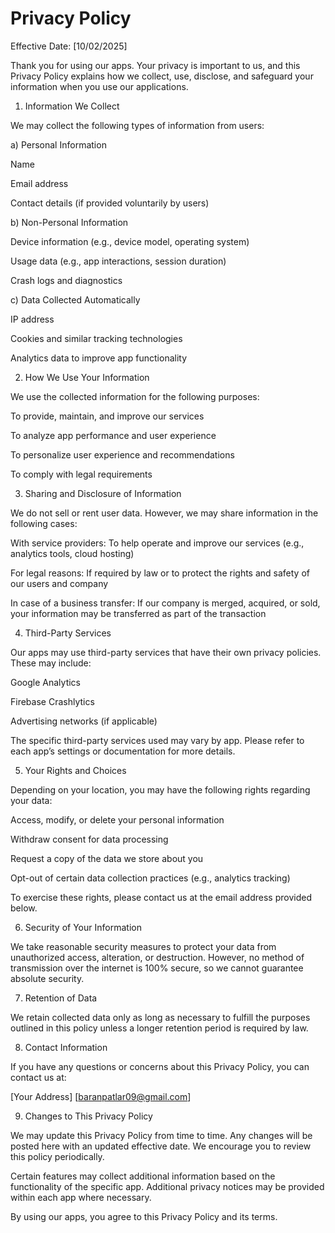 Privacy Policy
===============
Effective Date: [10/02/2025]

Thank you for using our apps. Your privacy is important to us, and this Privacy Policy explains how we collect, use, disclose, and safeguard your information when you use our applications.

1. Information We Collect

We may collect the following types of information from users:

a) Personal Information

Name

Email address

Contact details (if provided voluntarily by users)

b) Non-Personal Information

Device information (e.g., device model, operating system)

Usage data (e.g., app interactions, session duration)

Crash logs and diagnostics

c) Data Collected Automatically

IP address

Cookies and similar tracking technologies

Analytics data to improve app functionality

2. How We Use Your Information

We use the collected information for the following purposes:

To provide, maintain, and improve our services

To analyze app performance and user experience

To personalize user experience and recommendations

To comply with legal requirements

3. Sharing and Disclosure of Information

We do not sell or rent user data. However, we may share information in the following cases:

With service providers: To help operate and improve our services (e.g., analytics tools, cloud hosting)

For legal reasons: If required by law or to protect the rights and safety of our users and company

In case of a business transfer: If our company is merged, acquired, or sold, your information may be transferred as part of the transaction

4. Third-Party Services

Our apps may use third-party services that have their own privacy policies. These may include:

Google Analytics

Firebase Crashlytics

Advertising networks (if applicable)

The specific third-party services used may vary by app. Please refer to each app’s settings or documentation for more details.

5. Your Rights and Choices

Depending on your location, you may have the following rights regarding your data:

Access, modify, or delete your personal information

Withdraw consent for data processing

Request a copy of the data we store about you

Opt-out of certain data collection practices (e.g., analytics tracking)

To exercise these rights, please contact us at the email address provided below.

6. Security of Your Information

We take reasonable security measures to protect your data from unauthorized access, alteration, or destruction. However, no method of transmission over the internet is 100% secure, so we cannot guarantee absolute security.

7. Retention of Data

We retain collected data only as long as necessary to fulfill the purposes outlined in this policy unless a longer retention period is required by law.

8. Contact Information

If you have any questions or concerns about this Privacy Policy, you can contact us at:

[Your Address]
[baranpatlar09@gmail.com]

9. Changes to This Privacy Policy

We may update this Privacy Policy from time to time. Any changes will be posted here with an updated effective date. We encourage you to review this policy periodically.

Certain features may collect additional information based on the functionality of the specific app. Additional privacy notices may be provided within each app where necessary.

By using our apps, you agree to this Privacy Policy and its terms.
